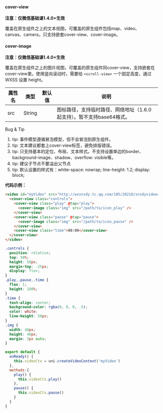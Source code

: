 #### cover-view

**注意：仅微信基础课1.4.0+生效**

覆盖在原生组件之上的文本视图，可覆盖的原生组件包括map、video、canvas、camera，只支持嵌套cover-view、cover-image。

#### cover-image
**注意：仅微信基础课1.4.0+生效**

覆盖在原生组件之上的图片视图，可覆盖的原生组件同cover-view，支持嵌套在cover-view里。使用竖向滚动时，需要给 ``<scroll-view>`` 一个固定高度，通过 WXSS 设置 height。
 
|属性名|类型		|默认值|说明																																	|
|---|---|---|---|
|src|String	|			|图标路径，支持临时路径、网络地址（1.6.0起支持）。暂不支持base64格式。|

 
 Bug & Tip
1. tip: 事件模型遵循冒泡模型，但不会冒泡到原生组件。
2. tip: 文本建议都套上cover-view标签，避免排版错误。
3. tip: 只支持基本的定位、布局、文本样式。不支持设置单边的border、background-image、shadow、overflow: visible等。
4. tip: 建议子节点不要溢出父节点
5. tip: 默认设置的样式有：white-space: nowrap; line-height: 1.2; display: block;

**代码示例：**
```html
<video id="myVideo" src="http://wxsnsdy.tc.qq.com/105/20210/snsdyvideodownload?filekey=30280201010421301f0201690402534804102ca905ce620b1241b726bc41dcff44e00204012882540400&bizid=1023&hy=SH&fileparam=302c020101042530230204136ffd93020457e3c4ff02024ef202031e8d7f02030f42400204045a320a0201000400" :controls="false" event-model="bubble">
  <cover-view class="controls">
    <cover-view class="play" @tap="play">
      <cover-image class="img" src="/path/to/icon_play" />
    </cover-view>
    <cover-view class="pause" @tap="pause">
      <cover-image class="img" src="/path/to/icon_pause" />
    </cover-view>
    <cover-view class="time">00:00</cover-view>
  </cover-view>
</video>
```
```css
.controls {
  position: relative;
  top: 50%;
  height: 50px;
  margin-top: -25px;
  display: flex;
}
.play,.pause,.time {
  flex: 1;
  height: 100%;
}
.time {
  text-align: center;
  background-color: rgba(0, 0, 0, .5);
  color: white;
  line-height: 50px;
}
.img {
  width: 40px;
  height: 40px;
  margin: 5px auto;
}
```
```javascript
export default {
  onReady() {
    this.videoCtx = uni.createVideoContext('myVideo')
  },
  methods:{
    play() {
      this.videoCtx.play()
    },
    pause() {
      this.videoCtx.pause()
    }
  }
}
```